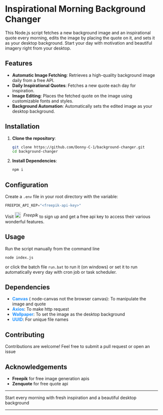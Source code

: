 # Inspirational Morning Background Changer

This Node.js script fetches a new background image and an inspirational quote every morning, edits the image by placing the quote on it, and sets it as your desktop background. Start your day with motivation and beautiful imagery right from your desktop.

## Features
- **Automatic Image Fetching**: Retrieves a high-quality background image daily from a free API.
- **Daily Inspirational Quotes**: Fetches a new quote each day for inspiration.
- **Image Editing**: Places the fetched quote on the image using customizable fonts and styles.
- **Background Automation**: Automatically sets the edited image as your desktop background.

## Installation
1. **Clone the repository**:
   ```bash
   git clone https://github.com/Donny-C-1/background-changer.git
   cd background-changer
2. **Install Dependencies**:
    ```bash
   npm i

## Configuration
Create a `.env` file in your root directory with the variable:
```js
FREEPIK_API_KEP="<freepik-api-key>"
```
Visit [<i style="display:inline-flex;align-items:center;gap:.5rem"><img src="./images/freepik.ico" height="100%" /> Freepik </i>](https://www.freepik.com/) to sign up and get a free api key to access their various wonderful features.

## Usage
Run the script manually from the command line
```bash
node index.js
```
or click the batch file `run.bat` to run it (on windows) or set it to run automatically every day with cron job or task scheduler.

## Dependencies
- <b style="color:dodgerblue">Canvas</b> ( node-canvas not the browser canvas): To manipulate the image and quote
- <b style="color:dodgerblue">Axios</b>: To make http request 
- <b style="color:dodgerblue">Wallpaper</b>: To set the image as the desktop background
- <b style="color:dodgerblue">UUID</b>: For unique file names

## Contributing
Contributions are welcome! Feel free to submit a pull request or open an issue

## Acknowledgements
- <b>Freepik</b> for free image generation apis
- <b>Zenquote</b> for free quote api


---

Start every morning with fresh inspiration and a beautiful desktop background

---